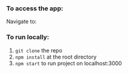 ### To access the app:
Navigate to: 

### To run locally:
1. `git clone` the repo
2. `npm install` at the root directory
3. `npm start` to run project on localhost:3000
